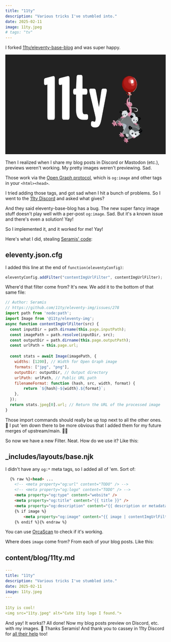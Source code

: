 ```yaml
---
title: "11ty"
description: "Various tricks I've stumbled into."
date: 2025-02-11
image: 11ty.jpeg
# tags: "tv"
---
```


I forked [11ty/eleventy-base-blog](https://github.com/11ty/eleventy-base-blog) and
was super happy.

<img src="11ty.jpeg" alt="Cute 11ty logo I found.">

Then I realized when I share my blog posts in Discord or Mastodon (etc.),
previews weren't working. My pretty images weren't previewing. Sad.

Those work via the [Open Graph protocol](https://ogp.me/), which is `og:image` and
other tags in your `<html><head>`.

I tried adding those tags, and got sad when I hit a bunch of problems. So I went to the
[11ty Discord](https://www.11ty.dev/blog/discord/) and asked what gives?

And they said eleventy-base-blog has a bug. The new super fancy image stuff doesn't
play well with a per-post `og:image`. Sad.
But it's a known issue and there's even a solution! Yay!

So I implemented it, and it worked for me! Yay!

Here's what I did, stealing [Seramis' code](https://github.com/11ty/eleventy-img/issues/278#issuecomment-2609486605):

## eleventy.json.cfg

I added this line at the end of `function(eleventyConfig)`:

```js
eleventyConfig.addFilter("contentImgUrlFilter", contentImgUrlFilter);
```

Where'd that filter come from? It's new. We add it to the bottom of that same file:

```js
// Author: Seramis
// https://github.com/11ty/eleventy-img/issues/278
import path from 'node:path';
import Image from '@11ty/eleventy-img';
async function contentImgUrlFilter(src) {
  const inputDir = path.dirname(this.page.inputPath);
  const imagePath = path.resolve(inputDir, src);
  const outputDir = path.dirname(this.page.outputPath);
  const urlPath = this.page.url;

  const stats = await Image(imagePath, {
    widths: [1200], // Width for Open Graph image
    formats: ["jpg", "png"],
    outputDir: outputDir, // Output directory
    urlPath: urlPath, // Public URL path
    filenameFormat: function (hash, src, width, format) {
        return `${hash}-${width}.${format}`;
    },
  });
  return stats.jpeg[0].url; // Return the URL of the processed image
}
```

Those import commands should really be up top next to all the other ones. 🙂
I put 'em down there to be more obvious that I added them for my future merges of upstream/main. 🤷‍♂️ 

So now we have a new Filter. Neat. How do we use it? Like this:

## _includes/layouts/base.njk

I didn't have any `og:*` meta tags, so I added all of 'em. Sort of:

```html
  {% raw %}<head> ...
    <!-- <meta property="og:url" content="TODO" /> -->
    <!-- <meta property="og:logo" content="TODO" /> -->
    <meta property="og:type" content="website" />
    <meta property="og:title" content="{{ title }}" />
    <meta property="og:description" content="{{ description or metadata.description }}" />
    {% if image %}
        <meta property="og:image" content="{{ image | contentImgUrlFilter | absoluteUrl(metadata.url) }}" />
    {% endif %}{% endraw %}
```

You can use [OrcaScan](https://orcascan.com/tools/open-graph-validator?url=https%3A%2F%2Fnotes.jays.net%2Fblog%2F11ty%2F) to check if it's working.

Where does `image` come from? From each of your blog posts. Like this:

## content/blog/11ty.md

```yaml
---
title: "11ty"
description: "Various tricks I've stumbled into."
date: 2025-02-11
image: 11ty.jpeg
---

11ty is cool!
<img src="11ty.jpeg" alt="Cute 11ty logo I found.">
```

And yay! It works!? All done! Now my blog posts preview on Discord, etc.
with my images. 🙂 Thanks Seramis! And thank you to cassey in 11ty Discord
for [all their help](https://discord.com/channels/741017160297611315/1335247804653899906) too!
